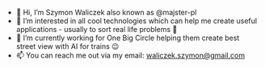 - 👋 Hi, I’m Szymon Waliczek also known as @majster-pl
- 👀 I’m interested in all cool technologies which can help me create useful applications - usually to sort real life problems 🙂
- 🌱 I’m currently working for One Big Circle helping them create best street view with AI for trains 😉
- 📫 You can reach me out via my email: waliczek.szymon@gmail.com

<!---
majster-pl/majster-pl is a ✨ special ✨ repository because its `README.md` (this file) appears on your GitHub profile.
You can click the Preview link to take a look at your changes.
--->

